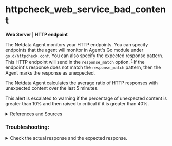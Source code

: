 # httpcheck_web_service_bad_content

**Web Server | HTTP endpoint**

The Netdata Agent monitors your HTTP endpoints. You can specify endpoints that the agent will monitor in
Agent's Go module under `go.d/httpcheck.conf`. You can also specify the expected response pattern.
This HTTP endpoint will send in the `response_match` option.
<sup>[1](https://learn.netdata.cloud/docs/agent/collectors/go.d.plugin/modules/httpcheck) </sup>
If the endpoint's response does not match the `response_match` pattern, then the Agent marks the response
as unexpected.

The Netdata Agent calculates the average ratio of HTTP responses with unexpected content over the
last 5 minutes.

This alert is escalated to warning if the percentage of unexpected content is greater than 10%
and then raised to critical if it is greater than 40%.

<details>
<summary>References and Sources</summary>

1. [HTTP endpoint monitoring with Netdata](https://learn.netdata.cloud/docs/agent/collectors/go.d.plugin/modules/httpcheck)

</details>

### Troubleshooting: 

<details>
<summary>Check the actual response and the expected response.</summary>

1. Try to implement a request with a verbose result:

```
root@netdata # curl -v <your_http_endpoint>:<port>/<path>
```

2. Compare it with the expected response.

Check your configuration under `go.d/httpcheck.conf`:

```
cd /etc/netdata # Replace this path with your Netdata config directory
sudo ./edit-config go.d/httpcheck.conf
```

</details>
